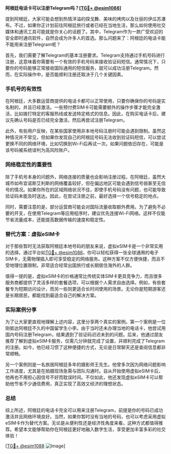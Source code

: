 **阿根廷电话卡可以注册Telegram吗？[[TG💪+ @esim1088](https://t.me/s/esim1088)]**

提到阿根廷，大家可能会想到热情洋溢的探戈舞、美味的烤肉以及壮丽的伊瓜苏瀑布。不过，如果你正计划前往阿根廷旅行或者已经在当地生活，那么如何使用社交媒体和通讯工具可能就是你关心的话题了。其中，Telegram作为一款广受欢迎的安全即时通讯软件，自然会成为许多人的首选。那么问题来了：阿根廷的电话卡能不能用来注册Telegram呢？

首先，我们需要了解Telegram的基本注册要求。Telegram支持通过手机号码进行注册，这意味着你需要有一个有效的手机号码来接收验证码短信。通常情况下，只要你的号码能够正常接收国际通用的短信服务，就可以成功注册Telegram。然而，在实际操作中，是否能顺利注册还取决于几个关键因素。

### 手机号的有效性

在阿根廷，大多数运营商提供的电话卡都可以正常使用，只要你确保你的号码是实名制的，并且已经激活。一些预付费SIM卡可能需要额外的操作步骤才能完全激活，比如拨打特定的客服热线或发送特定格式的信息。因此，在购买电话卡后，建议先确认号码是否已经完全激活，然后再尝试注册Telegram。

此外，有些用户反映，在某些国家使用非本地号码注册时可能会遇到限制。虽然这种情况并不常见，但如果你发现自己的阿根廷号码无法收到验证码短信，可以尝试更换不同的网络环境，比如切换到Wi-Fi后再试一次。如果问题依旧存在，可能是该号码被系统误判为高风险账户。

### 网络稳定性的重要性

除了手机号本身的问题外，网络连接的质量也会影响注册过程。在阿根廷，虽然大城市如布宜诺斯艾利斯的网络覆盖较好，但在偏远地区可能会遇到信号弱甚至无信号的情况。如果你所在的区域网络状况不佳，即使手机号码没有问题，也可能导致验证码未能及时送达。因此，在尝试注册之前，最好选择一个信号稳定的地点。

同时，需要注意的是，部分运营商可能会对国际流量收取额外费用。为了避免不必要的开支，在使用Telegram等应用程序时，建议优先连接Wi-Fi网络。这样不仅能节省流量成本，还能提高数据传输的速度和稳定性。

### 替代方案：虚拟eSIM卡

对于那些暂时无法获取阿根廷本地号码的朋友来说，虚拟eSIM卡是一个非常实用的选择。通过平台如[TG💪+ @esim1088](https://t.me/s/esim1088)，你可以轻松获得一张全球通用的电子SIM卡，无需物理插入即可享受稳定的网络服务。这种方案不仅方便快捷，而且不受地理位置限制，非常适合经常出国旅行或长期居住海外的人群。

值得一提的是，虚拟eSIM卡的价格通常比传统实体SIM卡更具竞争力，而且很多服务商都提供了灵活多样的套餐选项，可以根据个人需求自由选择。例如，有些套餐专为短期访问设计，而另一些则更适合长时间使用的场景。无论你是短期游客还是长期居民，都能找到最适合自己的解决方案。

### 实际案例分享

为了让大家更直观地理解上述内容，这里分享两个真实的案例。第一个案例是一位刚抵达阿根廷不久的中国留学生小李。由于当时还未办理当地的电话卡，他尝试用国内号码注册Telegram，结果遇到了验证码迟迟未到的问题。后来，他通过朋友推荐了解到虚拟eSIM卡服务，仅需几分钟就完成了设置，并顺利完成了Telegram的注册。如今，他已经习惯了这种便捷的方式，无论是日常聊天还是查阅信息都非常顺畅。

另一个案例则是一名旅居阿根廷多年的摄影师王先生。他曾多次因为网络问题影响工作进度，尤其是在拍摄现场急需与团队沟通时。自从开始使用虚拟eSIM卡后，他再也不用担心因信号不好而耽误时间。不仅如此，他还发现虚拟eSIM卡可以帮助他节省不少通信费用，真正实现了高效又经济的理想状态。

### 总结

综上所述，阿根廷的电话卡完全可以用来注册Telegram，前提是你的号码已成功激活并且网络环境良好。当然，如果你暂时没有当地的号码，也可以考虑采用虚拟eSIM卡作为替代方案。无论是从便利性还是经济性角度来看，这种方式都值得推荐。希望本文能够帮助你在阿根廷更好地融入数字生活，享受更加丰富多彩的社交体验！

[[TG💪+ @esim1088](https://t.me/s/esim1088) ![Image](https://i.postimg.cc/4NQfJmqS/Snipaste-2025-05-13-00-14-12.png)]